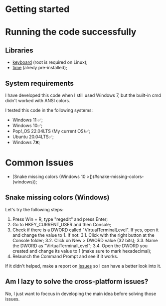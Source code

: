# Getting started

# Running the code successfully
## Libraries
- [keyboard](https://pypi.org/project/keyboard/) (root is required on Linux);
- [time](https://docs.python.org/3/library/time.html) (alredy pre-installed);

## System requirements
I have developed this code when I still used Windows 7, but the built-in cmd didn't worked with ANSI colors.

I tested this code in the following systems:
* Windows 11 ✅;
* Windows 10✅;
* Pop!_OS 22.04LTS (My current OS)✅;
* Ubuntu 20.04LTS✅;
* Windows 7❌;

# Common Issues
* [Snake missing colors (Windows 10 >])(#snake-missing-colors-(windows));

## Snake missing colors (Windows)
Let's try the following steps:
1. Press Win + R, type "regedit" and press Enter;
2. Go to HKEY_CURRENT_USER and then Console;
3. Check if there is a DWORD called "VirtualTerminalLevel". If yes, open it and change the value to 1. If not:
   3.1. Click with the right button at the Console folder;
   3.2. Click on New > DWORD value (32 bits);
   3.3. Name the DWORD as "VirtualTerminalLevel";
   3.4. Open the DWORD you created and change its value to 1 (make sure to mark hexadecimal);
4. Relaunch the Command Prompt and see if it works.

If it didn't helped, make a report on [Issues](https://github.com/gabrielsclima/rainbow-snake-v2/issues) so I can have a better look into it.

## Am I lazy to solve the cross-platform issues?
No, I just want to foccus in developing the main idea before solving those issues.
  
